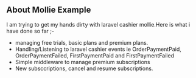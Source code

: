 
## About Mollie Example

I am trying to get my hands dirty with laravel cashier mollie.Here is what i have done so far ;-
- managing free trials, basic plans and premium plans.
- Handling/Listening to laravel cashier events ie OrderPaymentPaid, OrderPaymentFailed, FirstPaymentPaid and FirstPaymentFailed
- Simple middleware to manage premium subscriptions
- New subsccriptions, cancel and resume subscriptions.

